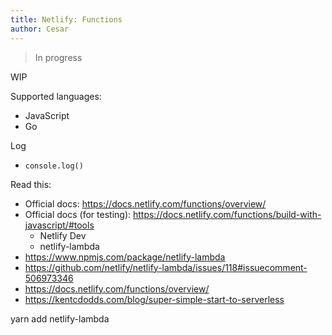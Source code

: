 ```yaml
---
title: Netlify: Functions
author: Cesar
---
```


> In progress

WIP

<!--truncate-->

Supported languages:
- JavaScript
- Go

Log
- `console.log()`

Read this:

- Official docs: https://docs.netlify.com/functions/overview/
- Official docs (for testing): https://docs.netlify.com/functions/build-with-javascript/#tools
  - Netlify Dev
  - netlify-lambda
- https://www.npmjs.com/package/netlify-lambda
- https://github.com/netlify/netlify-lambda/issues/118#issuecomment-506973346
- https://docs.netlify.com/functions/overview/
- https://kentcdodds.com/blog/super-simple-start-to-serverless

yarn add netlify-lambda

